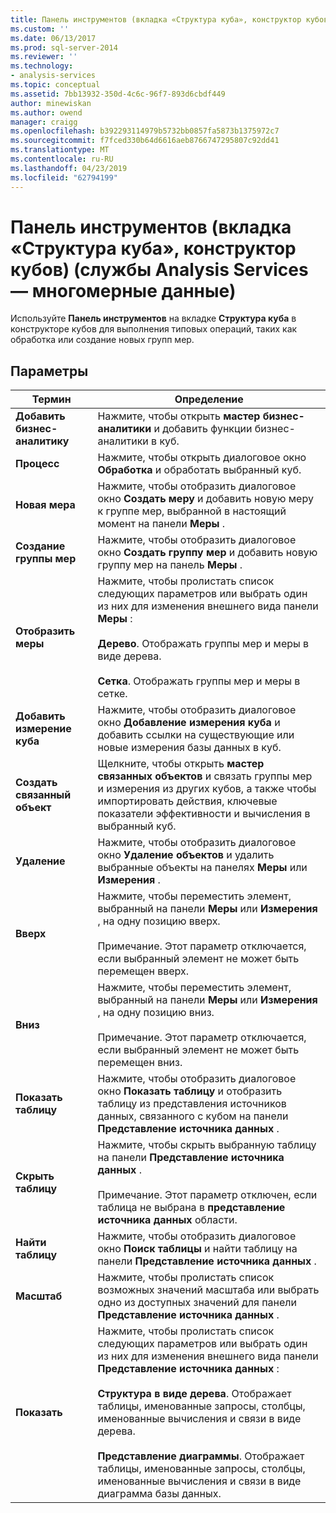 ```yaml
---
title: Панель инструментов (вкладка «Структура куба», конструктор кубов) (службы Analysis Services — многомерные данные) | Документация Майкрософт
ms.custom: ''
ms.date: 06/13/2017
ms.prod: sql-server-2014
ms.reviewer: ''
ms.technology:
- analysis-services
ms.topic: conceptual
ms.assetid: 7bb13932-350d-4c6c-96f7-893d6cbdf449
author: minewiskan
ms.author: owend
manager: craigg
ms.openlocfilehash: b392293114979b5732bb0857fa5873b1375972c7
ms.sourcegitcommit: f7fced330b64d6616aeb8766747295807c92dd41
ms.translationtype: MT
ms.contentlocale: ru-RU
ms.lasthandoff: 04/23/2019
ms.locfileid: "62794199"
---
```

# <a name="toolbar-cube-structure-tab-cube-designer-analysis-services---multidimensional-data"></a>Панель инструментов (вкладка «Структура куба», конструктор кубов) (службы Analysis Services — многомерные данные)
  Используйте **Панель инструментов** на вкладке **Структура куба** в конструкторе кубов для выполнения типовых операций, таких как обработка или создание новых групп мер.  
  
## <a name="options"></a>Параметры  
  
|Термин|Определение|  
|----------|----------------|  
|**Добавить бизнес-аналитику**|Нажмите, чтобы открыть **мастер бизнес-аналитики** и добавить функции бизнес-аналитики в куб.|  
|**Процесс**|Нажмите, чтобы открыть диалоговое окно **Обработка** и обработать выбранный куб.|  
|**Новая мера**|Нажмите, чтобы отобразить диалоговое окно **Создать меру** и добавить новую меру к группе мер, выбранной в настоящий момент на панели **Меры** .|  
|**Создание группы мер**|Нажмите, чтобы отобразить диалоговое окно **Создать группу мер** и добавить новую группу мер на панель **Меры** .|  
|**Отобразить меры**|Нажмите, чтобы пролистать список следующих параметров или выбрать один из них для изменения внешнего вида панели **Меры** :<br /><br /> **Дерево**. Отображать группы мер и меры в виде дерева.<br /><br /> **Сетка**. Отображать группы мер и меры в сетке.|  
|**Добавить измерение куба**|Нажмите, чтобы отобразить диалоговое окно **Добавление измерения куба** и добавить ссылки на существующие или новые измерения базы данных в куб.|  
|**Создать связанный объект**|Щелкните, чтобы открыть **мастер связанных объектов** и связать группы мер и измерения из других кубов, а также чтобы импортировать действия, ключевые показатели эффективности и вычисления в выбранный куб.|  
|**Удаление**|Нажмите, чтобы отобразить диалоговое окно **Удаление объектов** и удалить выбранные объекты на панелях **Меры** или **Измерения** .|  
|**Вверх**|Нажмите, чтобы переместить элемент, выбранный на панели **Меры** или **Измерения** , на одну позицию вверх.<br /><br /> Примечание. Этот параметр отключается, если выбранный элемент не может быть перемещен вверх.|  
|**Вниз**|Нажмите, чтобы переместить элемент, выбранный на панели **Меры** или **Измерения** , на одну позицию вниз.<br /><br /> Примечание. Этот параметр отключается, если выбранный элемент не может быть перемещен вниз.|  
|**Показать таблицу**|Нажмите, чтобы отобразить диалоговое окно **Показать таблицу** и отобразить таблицу из представления источников данных, связанного с кубом на панели **Представление источника данных** .|  
|**Скрыть таблицу**|Нажмите, чтобы скрыть выбранную таблицу на панели **Представление источника данных** .<br /><br /> Примечание. Этот параметр отключен, если таблица не выбрана в **представление источника данных** области.|  
|**Найти таблицу**|Нажмите, чтобы отобразить диалоговое окно **Поиск таблицы** и найти таблицу на панели **Представление источника данных** .|  
|**Масштаб**|Нажмите, чтобы пролистать список возможных значений масштаба или выбрать одно из доступных значений для панели **Представление источника данных** .|  
|**Показать**|Нажмите, чтобы пролистать список следующих параметров или выбрать один из них для изменения внешнего вида панели **Представление источника данных** :<br /><br /> **Структура в виде дерева**. Отображает таблицы, именованные запросы, столбцы, именованные вычисления и связи в виде дерева.<br /><br /> **Представление диаграммы**. Отображает таблицы, именованные запросы, столбцы, именованные вычисления и связи в виде диаграмма базы данных.|  
  
  
